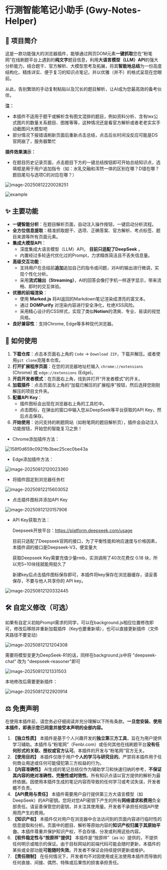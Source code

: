 # 行测智能笔记小助手 (Gwy-Notes-Helper)

## 🚀 项目简介

这是一款功能强大的浏览器插件，能够通过网页DOM元素**一键抓取**您在“粉笔网”在线刷题平台上遇到的**纯文字**题目信息，利用**大语言模型（LLM）API**的强大分析能力，结合题干、官方解析、大模型思考及拓展，将其**智能地总结**为一份高度结构化、精炼详实、便于复习的知识点笔记，并以优雅（并不）的格式呈现在您眼前。

从此，告别繁琐的手动复制粘贴以及冗长的题目解析，让AI成为您最高效的备考伙伴。

**注：**

* 本插件不适用于题干或解析含有图文混排的题目，例如资料分析、含有tex公式图片的数量关系题目、图推等等，这种情况还是看官方解析或者老老实实手动截图问大模型吧
* 部分情况下报错请刷新页面后重新点击总结，点击后长时间没反应可能是DS官网崩了，服务器繁忙

**插件效果演示：**

* 在题目历史记录页面，点击题目下方的一键总结按钮即可开始总结知识点，选填框是用于用户追加指令（如：水乳交融和浑然一体的区别在哪？D错在哪？题目尾句与选项C的对应在哪？）

![image-20250812220028251](./img/image-20250812220028251.png)

![example](./img/example.gif)

## ✨ 主要功能

- **一键智能分析**：在题目解析页面，自动注入操作按钮，一键启动分析流程。
- **全方位信息提取**：精准抓取题干、选项、正确答案、官方解析、考点标签、题目来源等所有页面元素。
- **集成大模型API**：
  - 深度集成大语言模型（LLM）API， **目前只适配了DeepSeek** 。
  - 内置经过多轮迭代优化过的Prompt，力求精炼简洁且不丢失信息量。
- **高级交互功能**：
  - 支持用户在总结前**追加**追加自己的指令或问题，对AI的输出进行微调，实现个性化分析。
  - 采用**流式输出（Streaming）**，AI的回答会像打字机一样逐字显示，带来流畅、即时的交互体验。
- **优雅的前端渲染**：
  - 使用 **Marked.js** 将AI返回的Markdown笔记渲染成漂亮的富文本。
  - 通过 **DOMPurify** 对渲染内容进行安全净化，杜绝XSS风险。
  - 采用精心设计的CSS样式，实现了类似**Notion**的清爽、专业、易读的视觉风格。
- **良好兼容性**：支持Chrome, Edge等多种现代浏览器。

## 🚀 如何使用

1. **下载仓库**：点击本页面右上角的 `Code` -> `Download ZIP`，下载并解压。或者使用`git clone`克隆本仓库。
2. **打开扩展程序页面**：在您的浏览器地址栏输入 `chrome://extensions` (Chrome) 或 `edge://extensions` (Edge)。
3. **开启开发者模式**：在页面右上角，找到并打开“开发者模式”的开关。
4. **加载插件**：点击页面左上角的“加载已解压的扩展程序”按钮，然后选择您刚刚解压的项目文件夹。
5. **配置API Key**：
   - 插件图标会出现在浏览器右上角的工具栏中。
   - 点击图标，在弹出的窗口中输入您从DeepSeek等平台获取的API Key，然后点击保存。
6. **开始使用**：访问支持的刷题网站（如粉笔网的题目解析页），插件会自动注入功能按钮，开始您的智能复习之旅！

* Chrome添加插件方法：

![158f0d659c0921fb3bec25cec0be43a](./img/158f0d659c0921fb3bec25cec0be43a.png)

* Edge添加插件方法：

![image-20250812120023360](./img/image-20250812120023360.png)

* 将插件固定到浏览器任务栏

![image-20250812215603052](./img/image-20250812215603052.png)

* 点击插件图标并添加API Key

![image-20250812120157906](./img/image-20250812120157906.png)

* API Key获取方法：

  Deepseek开放平台：https://platform.deepseek.com/usage

  目前只适配了Deepseek官网的接口，为了平衡性能和响应速度与价格因素，本插件调的接口是Deepseek-V3，便宜量大

  获取Deepseek Key需要充值少量rmb，实测调用了40次花费仅 $0.18$ 块，所以充5~10块钱就能用挺久了

  新建key后点击插件图标保存即可，本插件将key保存在浏览器缓存，请妥善保存，不要与他人共享你的 API key。

![image-20250812120332445](./img/image-20250812120332445.png)

## 🛠️ 自定义修改（可选）

如果有自定义初始Prompt需求的同学，可以在background.js相应位置修改即可，修改后移除并重新加载插件（Key也要重新填），也可以直接更新插件（文件夹路径不要变动）

![image-20250812121204308](./img/image-20250812121204308.png)

需要将模型变更为DeepSeek-R1的话，同样在background.js中将 "deepseek-chat" 改为 "deepseek-reasoner"即可

![image-20250812121331503](./img/image-20250812121331503.png)

本地修改后需要更新插件：

![image-20250812122920914](./img/image-20250812122920914.png)

## ⚖️ 免责声明

在使用本插件前，请您务必仔细阅读并充分理解以下所有条款。**一旦您安装、使用本插件，即表示您已同意并接受本声明的全部内容。**

1. **【独立性质】**
   本插件是基于个人兴趣开发的**独立第三方工具**，旨在为用户提供学习辅助。本插件与“粉笔网”（Fenbi.com）或任何其他在线刷题平台**没有任何形式的关联、授权或官方认可**。本插件的开发与“粉笔网”官方无关。
2. **【使用目的】**
   本插件仅限于用户**个人的学习与研究目的**。严禁将本插件用于任何商业用途或任何可能侵犯第三方权益的行为。
3. **【内容准确性】**
   AI生成的笔记总结仅作为辅助学习和快速归纳的参考，**不保证其内容的绝对准确性、完整性或时效性**。所有知识点请以官方提供的解析为最终依据。因使用本插件生成的笔记内容而导致的任何学习或考试失误，开发者概不负责。
4. **【API费用与责任】**
   本插件需要用户自行提供第三方大语言模型（如DeepSeek）的API密钥。您将对您API密钥下产生的所有**网络请求和费用**负全部责任。请妥善保管您的密钥，并关注其使用量。开发者不承担任何因API使用而产生的费用。
5. **【知识产权】**
   本插件仅对用户在浏览器中合法访问到的页面内容进行临时性的信息提取和分析。页面中的题目、解析等原始内容的**知识产权归属于其原始平台**。本插件尊重并保护知识产权，不会存储、分发或利用这些内容。
6. **【软件稳定性与“按原样”提供】**
   本插件是“按原样”（as is）提供的，不提供任何明示或暗示的保证。由于目标网站的前端代码可能会随时更新，本插件的某些或全部功能**可能随时失效**。开发者不保证会持续提供更新或维护。
7. **【责任限制】**
   在任何情况下，开发者均不对因使用或无法使用本插件而导致的任何直接、间接、偶然、特殊或后果性的损害承担责任。
